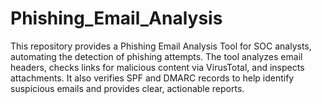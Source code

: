 # Phishing_Email_Analysis
This repository provides a Phishing Email Analysis Tool for SOC analysts, automating the detection of phishing attempts. The tool analyzes email headers, checks links for malicious content via VirusTotal, and inspects attachments. It also verifies SPF and DMARC records to help identify suspicious emails and provides clear, actionable reports.
